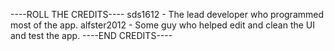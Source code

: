 ----ROLL THE CREDITS----
sds1612 - The lead developer who programmed most of the app.
alfster2012 - Some guy who helped edit and clean the UI and test the app.
----END CREDITS----
